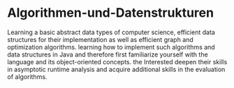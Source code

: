 # Algorithmen-und-Datenstrukturen
Learning a basic abstract data types of computer science, efficient data structures for their implementation as well as efficient graph and optimization algorithms. learning how to implement such algorithms and data structures in Java and therefore first familiarize yourself with the language and its object-oriented concepts. the Interested deepen their skills in asymptotic runtime analysis and acquire additional skills in the evaluation of algorithms.
